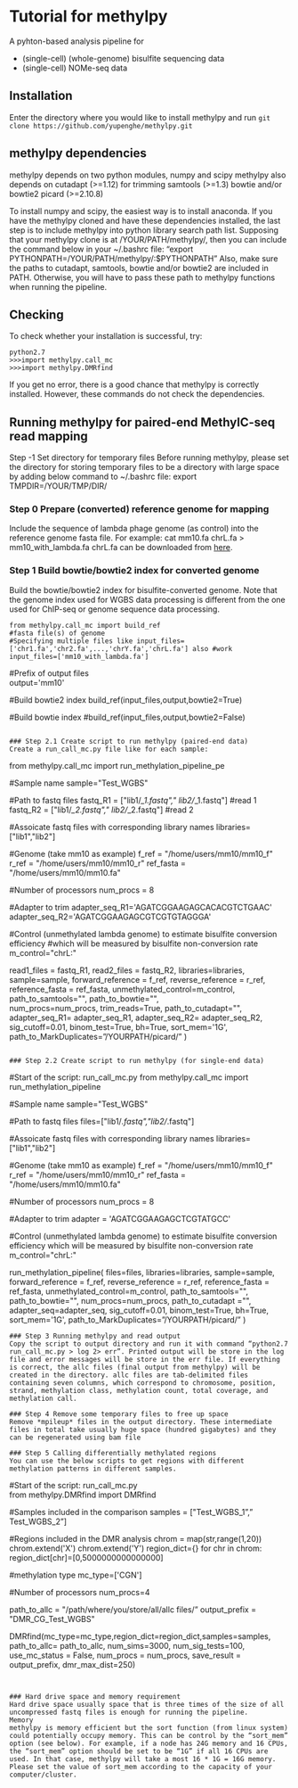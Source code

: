 # Tutorial for methylpy
A pyhton-based analysis pipeline for
* (single-cell) (whole-genome) bisulfite sequencing data
* (single-cell)  NOMe-seq data

## Installation
Enter the directory where you would like to install methylpy and run
`git clone https://github.com/yupenghe/methylpy.git`

## methylpy dependencies
methylpy depends on two python modules, numpy and scipy
methylpy also depends on 
cutadapt (>=1.12) for trimming
samtools (>=1.3)
bowtie and/or bowtie2
picard (>=2.10.8)

To install numpy and scipy, the easiest way is to install anaconda. If you have the methylpy cloned and have these dependencies installed, the last step is to include methylpy into python library search path list. Supposing that your methylpy clone is at /YOUR/PATH/methylpy/, then you can include the command below in your ~/.bashrc file:
“export PYTHONPATH=/YOUR/PATH/methylpy/:$PYTHONPATH”
Also, make sure the paths to cutadapt, samtools, bowtie and/or bowtie2 are included in PATH. Otherwise, you will have to pass these path to methylpy functions when running the pipeline.

## Checking
To check whether your installation is successful, try:
```
python2.7
>>>import methylpy.call_mc
>>>import methylpy.DMRfind
```
If you get no error, there is a good chance that methylpy is correctly installed. However, these commands do not check the dependencies. 

## Running methylpy for paired-end MethylC-seq read mapping
Step -1 Set directory for temporary files
Before running methylpy, please set the directory for storing temporary files to be a directory with large space by adding below command to ~/.bashrc file: 
export TMPDIR=/YOUR/TMP/DIR/





### Step 0 Prepare (converted) reference genome for mapping
Include the sequence of lambda phage genome (as control) into the reference genome fasta file. For example: 
cat mm10.fa chrL.fa > mm10_with_lambda.fa
chrL.fa can be downloaded from [here](http://neomorph.salk.edu/yupeng/share/chrL.fa).


### Step 1 Build bowtie/bowtie2 index for converted genome
Build the bowtie/bowtie2 index for bisulfite-converted genome. Note that the genome index used for WGBS data processing is different from the one used for ChIP-seq or genome sequence data processing.  
```
from methylpy.call_mc import build_ref
#fasta file(s) of genome                                                        
#Specifying multiple files like input_files=['chr1.fa','chr2.fa',...,'chrY.fa','chrL.fa'] also #work
input_files=['mm10_with_lambda.fa']
```	
#Prefix of output files                                                      
output='mm10'

#Build bowtie2 index
build_ref(input_files,output,bowtie2=True)
	
#Build bowtie index
#build_ref(input_files,output,bowtie2=False)
```	
	
### Step 2.1 Create script to run methylpy (paired-end data)
Create a run_call_mc.py file like for each sample: 
```	
from methylpy.call_mc import run_methylation_pipeline_pe
	
#Sample name
sample="Test_WGBS"
	
#Path to fastq files
fastq_R1 = ["lib1/*_1.fastq"," lib2/*_1.fastq"] #read 1
fastq_R2 = ["lib1/*_2.fastq"," lib2/*_2.fastq"] #read 2
	
#Assoicate fastq files with corresponding library names
libraries=["lib1","lib2"]
	
#Genome (take mm10 as example)
f_ref = "/home/users/mm10/mm10_f"
r_ref = "/home/users/mm10/mm10_r"
ref_fasta = "/home/users/mm10/mm10.fa"
	
#Number of processors
num_procs = 8
	
#Adapter to trim
adapter_seq_R1='AGATCGGAAGAGCACACGTCTGAAC' adapter_seq_R2='AGATCGGAAGAGCGTCGTGTAGGGA'
	
#Control (unmethylated lambda genome) to estimate bisulfite conversion efficiency #which will be measured by bisulfite non-conversion rate
m_control="chrL:"
	

read1_files = fastq_R1, 
read2_files = fastq_R2, 
libraries=libraries, 
sample=sample,
    forward_reference = f_ref,
		reverse_reference = r_ref,
			reference_fasta = ref_fasta,
				unmethylated_control=m_control, 
					path_to_samtools="",
						path_to_bowtie="",                    
							num_procs=num_procs,
	trim_reads=True,
	path_to_cutadapt="", 
	adapter_seq_R1= adapter_seq_R1,
	adapter_seq_R2= adapter_seq_R2,
	sig_cutoff=0.01, 
		binom_test=True, 
			bh=True,
				sort_mem='1G',
					path_to_MarkDuplicates=”/YOURPATH/picard/”
)
```

### Step 2.2 Create script to run methylpy (for single-end data)
```
#Start of the script: run_call_mc.py
from methylpy.call_mc import run_methylation_pipeline

#Sample name
sample="Test_WGBS"

#Path to fastq files
files=["lib1/*.fastq","lib2/*.fastq"]

#Assoicate fastq files with corresponding library names
libraries=["lib1","lib2"]

#Genome (take mm10 as example)
f_ref = "/home/users/mm10/mm10_f"
r_ref = "/home/users/mm10/mm10_r"
ref_fasta = "/home/users/mm10/mm10.fa"

#Number of processors
num_procs = 8

#Adapter to trim
adapter = 'AGATCGGAAGAGCTCGTATGCC'

#Control (unmethylated lambda genome) to estimate bisulfite conversion efficiency which will be measured by bisulfite non-conversion rate
m_control="chrL:"

run_methylation_pipeline(
files=files, 
libraries=libraries, 
sample=sample,
forward_reference = f_ref,
reverse_reference = r_ref,
reference_fasta = ref_fasta,
unmethylated_control=m_control, 
path_to_samtools="", 
path_to_bowtie="",
num_procs=num_procs, 
path_to_cutadapt ="", 
adapter_seq=adapter_seq,
sig_cutoff=0.01, 
binom_test=True, 
bh=True,
sort_mem='1G',
path_to_MarkDuplicates=”/YOURPATH/picard/”
)
```
### Step 3 Running methylpy and read output
Copy the script to output directory and run it with command “python2.7 run_call_mc.py > log 2> err”. Printed output will be store in the log file and error messages will be store in the err file. If everything is correct, the allc files (final output from methylpy) will be created in the directory. allc files are tab-delimited files containing seven columns, which correspond to chromosome, position, strand, methylation class, methylation count, total coverage, and methylation call.
						 
### Step 4 Remove some temporary files to free up space
Remove *mpileup* files in the output directory. These intermediate files in total take usually huge space (hundred gigabytes) and they can be regenerated using bam file
						 
### Step 5 Calling differentially methylated regions
You can use the below scripts to get regions with different methylation patterns in different samples.
```
#Start of the script: run_call_mc.py	
from methylpy.DMRfind import DMRfind

#Samples included in the comparison
samples = ["Test_WGBS_1”,” Test_WGBS_2”]

#Regions included in the DMR analysis
chrom = map(str,range(1,20))
chrom.extend('X')
chrom.extend('Y')
region_dict={}
for chr in chrom:
	region_dict[chr]=[0,5000000000000000]

#methylation type
mc_type=['CGN']

#Number of processors
num_procs=4

path_to_allc = "/path/where/you/store/all/allc files/”
output_prefix = "DMR_CG_Test_WGBS"

DMRfind(mc_type=mc_type,region_dict=region_dict,samples=samples,
	path_to_allc= path_to_allc,
	num_sims=3000, 
	num_sig_tests=100,
	use_mc_status = False,
	num_procs = num_procs,
	save_result = output_prefix,
	dmr_max_dist=250)                                                                              
```
							 
							 
### Hard drive space and memory requirement
Hard drive space usually space that is three times of the size of all uncompressed fastq files is enough for running the pipeline. 
Memory
methylpy is memory efficient but the sort function (from linux system) could potentially occupy memory. This can be control by the “sort_mem” option (see below). For example, if a node has 24G memory and 16 CPUs, the “sort_mem” option should be set to be “1G” if all 16 CPUs are used. In that case, methylpy will take a most 16 * 1G = 16G memory. Please set the value of sort_mem according to the capacity of your computer/cluster.
